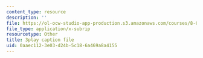 ```yaml
---
content_type: resource
description: ''
file: https://ol-ocw-studio-app-production.s3.amazonaws.com/courses/8-01sc-classical-mechanics-fall-2016/0aaec1123e03d24b5c186a469a8a4155_RBaBEjzMr4E.srt
file_type: application/x-subrip
resourcetype: Other
title: 3play caption file
uid: 0aaec112-3e03-d24b-5c18-6a469a8a4155
---
```

